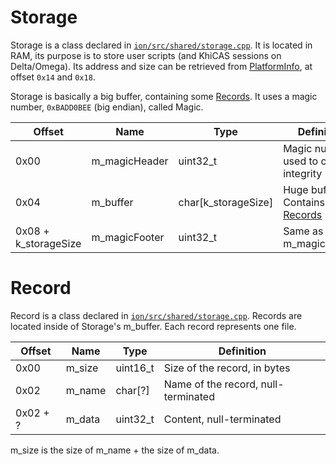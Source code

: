 
# Storage

Storage is a class declared in [`ion/src/shared/storage.cpp`](https://github.com/numworks/epsilon/blob/master/ion/src/shared/storage.cpp). It is located in RAM, its purpose is to store user scripts (and KhiCAS sessions on Delta/Omega). Its address and size can be retrieved from [PlatformInfo](/Shared/Ion/PlatformInfo.md), at offset `0x14` and `0x18`.

Storage is basically a big buffer, containing some [Records](#record). It uses a magic number, `0xBADD0BEE` (big endian), called Magic.

| Offset                | Name             | Type                | Definition                               |
|-----------------------|------------------|---------------------|------------------------------------------|
|  0x00                 | m_magicHeader    | uint32_t            | Magic number, used to check integrity    |
|  0x04                 | m_buffer         | char[k_storageSize] | Huge buffer. Contains [Records](#record) |
|  0x08 + k_storageSize | m_magicFooter    | uint32_t            | Same as m_magicHeader                    |

# Record
Record is a class declared in [`ion/src/shared/storage.cpp`](https://github.com/numworks/epsilon/blob/master/ion/src/shared/storage.cpp). Records are located inside of Storage's m_buffer. Each record represents one file.

| Offset    | Name   | Type     | Definition                          |
|-----------|--------|----------|-------------------------------------|
|  0x00     | m_size | uint16_t | Size of the record, in bytes        |
|  0x02     | m_name | char[?]  | Name of the record, null-terminated |
|  0x02 + ? | m_data | uint32_t | Content, null-terminated            |

m_size is the size of m_name + the size of m_data.

